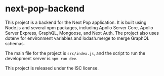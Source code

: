 # next-pop-backend

This project is a backend for the Next Pop application. It is built using Node.js and several npm packages, including Apollo Server Core, Apollo Server Express, GraphQL, Mongoose, and Next Auth. The project also uses dotenv for environment variables and lodash.merge to merge GraphQL schemas.

The main file for the project is `src/index.js`, and the script to run the development server is `npm run dev`.

This project is released under the ISC license.
